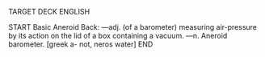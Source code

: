 TARGET DECK
ENGLISH

START
Basic
Aneroid
Back: —adj. (of a barometer) measuring air-pressure by its action on the lid of a box containing a vacuum. —n. Aneroid barometer. [greek a- not, neros water]
END
